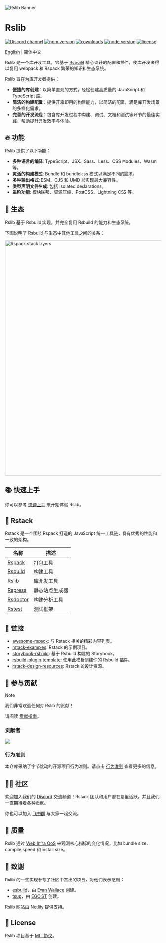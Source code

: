 <picture>
  <img alt="Rslib Banner" src="https://assets.rspack.dev/rslib/rslib-banner.png">
</picture>

# Rslib

<p>
  <a href="https://discord.gg/FQfm7VqU"><img src="https://img.shields.io/badge/chat-discord-blue?style=flat-square&logo=discord&colorA=564341&colorB=F8F5FF" alt="Discord channel" /></a>
  <a href="https://npmjs.com/package/@rslib/core?activeTab=readme"><img src="https://img.shields.io/npm/v/@rslib/core?style=flat-square&colorA=564341&colorB=F8F5FF" alt="npm version" /></a>
  <a href="https://npmcharts.com/compare/@rslib/core?minimal=true"><img src="https://img.shields.io/npm/dm/@rslib/core.svg?style=flat-square&colorA=564341&colorB=F8F5FF" alt="downloads" /></a>
  <a href="https://nodejs.org/en/about/previous-releases"><img src="https://img.shields.io/node/v/@rslib/core.svg?style=flat-square&colorA=564341&colorB=F8F5FF" alt="node version"></a>
  <a href="https://github.com/web-infra-dev/rslib/blob/main/LICENSE"><img src="https://img.shields.io/badge/License-MIT-blue.svg?style=flat-square&colorA=564341&colorB=F8F5FF" alt="license" /></a>
</p>

[English](./README.md) | 简体中文

Rslib 是一个库开发工具，它基于 [Rsbuild](https://rsbuild.dev/zh) 精心设计的配置和插件，使库开发者得以复用 webpack 和 Rspack 繁荣的知识和生态系统。

Rslib 旨在为库开发者提供：

- **便捷的库创建**：以简单直观的方式，轻松创建高质量的 JavaScript 和 TypeScript 库。
- **简洁的构建配置**：提供开箱即用的构建能力，以简洁的配置，满足库开发场景的多样化需求。
- **完善的开发流程**：包含库开发过程中构建、调试、文档和测试等环节的最佳实践，帮助提升开发效率与体验。

## 🔥 功能

Rslib 提供了以下功能：

- **多种语言的编译**: TypeScript、JSX、Sass、Less、CSS Modules、Wasm 等。
- **灵活的构建模式**: Bundle 和 bundleless 模式以满足不同的需求。
- **多种输出格式**: ESM、CJS 和 UMD 以实现最大兼容性。
- **类型声明文件生成**: 包括 isolated declarations。
- **进阶功能**: 模块联邦、资源压缩、PostCSS、Lightning CSS 等。

## 🎯 生态

Rslib 基于 Rsbuild 实现，并完全复用 Rsbuild 的能力和生态系统。

下图说明了 Rsbuild 与生态中其他工具之间的关系：

<img src="https://assets.rspack.dev/rsbuild/assets/rspack-stack-layers.png" alt="Rspack stack layers" width="760" />

## 📚 快速上手

你可以参考 [快速上手](https://lib.rsbuild.dev/zh/guide/start/quick-start) 来开始体验 Rslib。

## 🦀 Rstack

Rstack 是一个围绕 Rspack 打造的 JavaScript 统一工具链，具有优秀的性能和一致的架构。

| 名称                                                  | 描述           |
| ----------------------------------------------------- | -------------- |
| [Rspack](https://github.com/web-infra-dev/rspack)     | 打包工具       |
| [Rsbuild](https://github.com/web-infra-dev/rsbuild)   | 构建工具       |
| [Rslib](https://github.com/web-infra-dev/rslib)       | 库开发工具     |
| [Rspress](https://github.com/web-infra-dev/rspress)   | 静态站点生成器 |
| [Rsdoctor](https://github.com/web-infra-dev/rsdoctor) | 构建分析工具   |
| [Rstest](https://github.com/web-infra-dev/rstest)     | 测试框架       |

## 🔗 链接

- [awesome-rspack](https://github.com/web-infra-dev/awesome-rspack): 与 Rstack 相关的精彩内容列表。
- [rstack-examples](https://github.com/rspack-contrib/rstack-examples): Rstack 的示例项目。
- [storybook-rsbuild](https://github.com/rspack-contrib/storybook-rsbuild): 基于 Rsbuild 构建的 Storybook。
- [rsbuild-plugin-template](https://github.com/rspack-contrib/rsbuild-plugin-template): 使用此模板创建你的 Rsbuild 插件。
- [rstack-design-resources](https://github.com/rspack-contrib/rstack-design-resources): Rstack 的设计资源。

## 🤝 参与贡献

> [!NOTE]
> 我们非常欢迎任何对 Rslib 的贡献！

请阅读 [贡献指南](https://github.com/web-infra-dev/rslib/blob/main/CONTRIBUTING.md)。

### 贡献者

<a href="https://github.com/web-infra-dev/rslib/graphs/contributors" target="_blank">
  <img src="https://contrib.rocks/image?repo=web-infra-dev/rslib&columns=24">
</a>

### 行为准则

本仓库采纳了字节跳动的开源项目行为准则。请点击 [行为准则](./CODE_OF_CONDUCT.md) 查看更多的信息。

## 🧑‍💻 社区

欢迎加入我们的 [Discord](https://discord.gg/FQfm7VqU) 交流频道！Rstack 团队和用户都在那里活跃，并且我们一直期待着各种贡献。

你也可以加入 [飞书群](https://applink.feishu.cn/client/chat/chatter/add_by_link?link_token=3c3vca77-bfc0-4ef5-b62b-9c5c9c92f1b4) 与大家一起交流。

## 🌟 质量

Rslib 通过 [Web Infra QoS](https://web-infra-qos.netlify.app?product=rslib&metrics=bundle-size) 来观测核心指标的变化情况，比如 bundle size、compile speed 和 install size。

## 🙏 致谢

Rslib 的一些实现参考了社区中杰出的项目，对他们表示感谢：

- [esbuild](https://github.com/evanw/esbuild)，由 [Evan Wallace](https://github.com/evanw) 创建。
- [tsup](https://github.com/egoist/tsup)，由 [EGOIST](https://github.com/egoist) 创建。

Rslib 网站由 [Netlify](https://www.netlify.com/) 提供支持。

## 📖 License

Rslib 项目基于 [MIT 协议](https://github.com/web-infra-dev/rslib/blob/main/LICENSE)。
